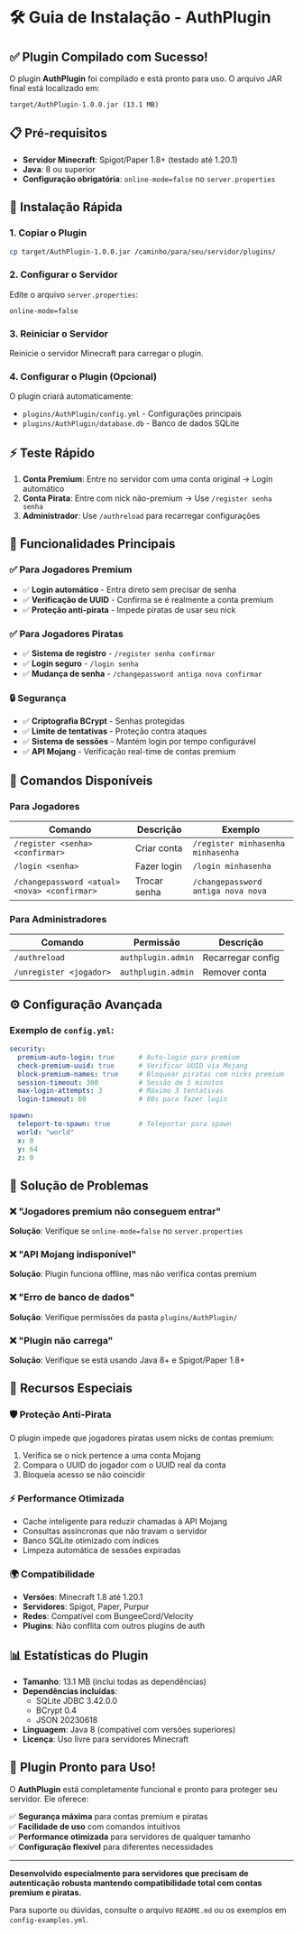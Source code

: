 # 🛠️ Guia de Instalação - AuthPlugin

## ✅ Plugin Compilado com Sucesso!

O plugin **AuthPlugin** foi compilado e está pronto para uso. O arquivo JAR final está localizado em:
```
target/AuthPlugin-1.0.0.jar (13.1 MB)
```

## 📋 Pré-requisitos

- **Servidor Minecraft**: Spigot/Paper 1.8+ (testado até 1.20.1)
- **Java**: 8 ou superior
- **Configuração obrigatória**: `online-mode=false` no `server.properties`

## 🚀 Instalação Rápida

### 1. Copiar o Plugin
```bash
cp target/AuthPlugin-1.0.0.jar /caminho/para/seu/servidor/plugins/
```

### 2. Configurar o Servidor
Edite o arquivo `server.properties`:
```properties
online-mode=false
```

### 3. Reiniciar o Servidor
Reinicie o servidor Minecraft para carregar o plugin.

### 4. Configurar o Plugin (Opcional)
O plugin criará automaticamente:
- `plugins/AuthPlugin/config.yml` - Configurações principais
- `plugins/AuthPlugin/database.db` - Banco de dados SQLite

## ⚡ Teste Rápido

1. **Conta Premium**: Entre no servidor com uma conta original → Login automático
2. **Conta Pirata**: Entre com nick não-premium → Use `/register senha senha`
3. **Administrador**: Use `/authreload` para recarregar configurações

## 🎯 Funcionalidades Principais

### ✅ Para Jogadores Premium
- ✅ **Login automático** - Entra direto sem precisar de senha
- ✅ **Verificação de UUID** - Confirma se é realmente a conta premium
- ✅ **Proteção anti-pirata** - Impede piratas de usar seu nick

### ✅ Para Jogadores Piratas
- ✅ **Sistema de registro** - `/register senha confirmar`
- ✅ **Login seguro** - `/login senha`
- ✅ **Mudança de senha** - `/changepassword antiga nova confirmar`

### 🔒 Segurança
- ✅ **Criptografia BCrypt** - Senhas protegidas
- ✅ **Limite de tentativas** - Proteção contra ataques
- ✅ **Sistema de sessões** - Mantém login por tempo configurável
- ✅ **API Mojang** - Verificação real-time de contas premium

## 📝 Comandos Disponíveis

### Para Jogadores
| Comando | Descrição | Exemplo |
|---------|-----------|---------|
| `/register <senha> <confirmar>` | Criar conta | `/register minhasenha minhasenha` |
| `/login <senha>` | Fazer login | `/login minhasenha` |
| `/changepassword <atual> <nova> <confirmar>` | Trocar senha | `/changepassword antiga nova nova` |

### Para Administradores
| Comando | Permissão | Descrição |
|---------|-----------|-----------|
| `/authreload` | `authplugin.admin` | Recarregar config |
| `/unregister <jogador>` | `authplugin.admin` | Remover conta |

## ⚙️ Configuração Avançada

### Exemplo de `config.yml`:
```yaml
security:
  premium-auto-login: true      # Auto-login para premium
  check-premium-uuid: true      # Verificar UUID via Mojang
  block-premium-names: true     # Bloquear piratas com nicks premium
  session-timeout: 300          # Sessão de 5 minutos
  max-login-attempts: 3         # Máximo 3 tentativas
  login-timeout: 60             # 60s para fazer login

spawn:
  teleport-to-spawn: true       # Teleportar para spawn
  world: "world"
  x: 0
  y: 64
  z: 0
```

## 🔧 Solução de Problemas

### ❌ "Jogadores premium não conseguem entrar"
**Solução**: Verifique se `online-mode=false` no `server.properties`

### ❌ "API Mojang indisponível"
**Solução**: Plugin funciona offline, mas não verifica contas premium

### ❌ "Erro de banco de dados"
**Solução**: Verifique permissões da pasta `plugins/AuthPlugin/`

### ❌ "Plugin não carrega"
**Solução**: Verifique se está usando Java 8+ e Spigot/Paper 1.8+

## 🌟 Recursos Especiais

### 🛡️ Proteção Anti-Pirata
O plugin impede que jogadores piratas usem nicks de contas premium:
1. Verifica se o nick pertence a uma conta Mojang
2. Compara o UUID do jogador com o UUID real da conta
3. Bloqueia acesso se não coincidir

### ⚡ Performance Otimizada
- Cache inteligente para reduzir chamadas à API Mojang
- Consultas assíncronas que não travam o servidor
- Banco SQLite otimizado com índices
- Limpeza automática de sessões expiradas

### 🌍 Compatibilidade
- **Versões**: Minecraft 1.8 até 1.20.1
- **Servidores**: Spigot, Paper, Purpur
- **Redes**: Compatível com BungeeCord/Velocity
- **Plugins**: Não conflita com outros plugins de auth

## 📊 Estatísticas do Plugin

- **Tamanho**: 13.1 MB (inclui todas as dependências)
- **Dependências incluídas**:
  - SQLite JDBC 3.42.0.0
  - BCrypt 0.4
  - JSON 20230618
- **Linguagem**: Java 8 (compatível com versões superiores)
- **Licença**: Uso livre para servidores Minecraft

## 🎉 Plugin Pronto para Uso!

O **AuthPlugin** está completamente funcional e pronto para proteger seu servidor. Ele oferece:

✅ **Segurança máxima** para contas premium e piratas  
✅ **Facilidade de uso** com comandos intuitivos  
✅ **Performance otimizada** para servidores de qualquer tamanho  
✅ **Configuração flexível** para diferentes necessidades  

---

**Desenvolvido especialmente para servidores que precisam de autenticação robusta mantendo compatibilidade total com contas premium e piratas.**

Para suporte ou dúvidas, consulte o arquivo `README.md` ou os exemplos em `config-examples.yml`.